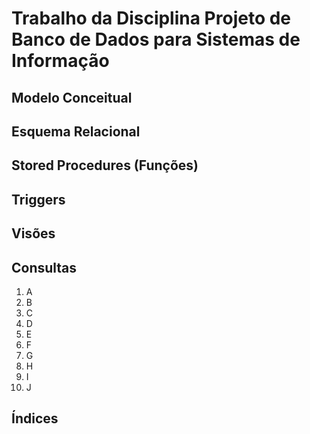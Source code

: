 # Trabalho da Disciplina Projeto de Banco de Dados para Sistemas de Informação

## Modelo Conceitual

## Esquema Relacional

## Stored Procedures (Funções)

## Triggers

## Visões

## Consultas

1. A
2. B
3. C
4. D
5. E
6. F
7. G
8. H
9. I
10. J

## Índices